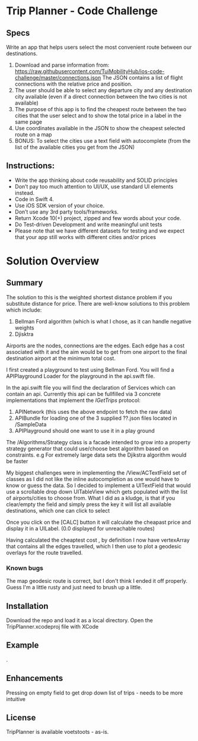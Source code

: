 # Trip Planner - Code Challenge

## Specs

Write an app that helps users select the most convenient route between our destinations.

1. Download and parse information from: https://raw.githubusercontent.com/TuiMobilityHub/ios-code-challenge/master/connections.json The JSON contains a list of flight connections with the relative price and position.
2. The user should be able to select any departure city and any destination city available (even if a direct connection between the two cities is not available)
3. The purpose of this app is to find the cheapest route between the two cities that the user select and to show the total price in a label in the same page
4. Use coordinates available in the JSON to show the cheapest selected route on a map
5. BONUS: To select the cities use a text field with autocomplete (from the list of the available cities you get from the JSON)

## Instructions:

- Write the app thinking about code reusability and SOLID principles
- Don’t pay too much attention to UI/UX, use standard UI elements instead.
- Code in Swift 4.
- Use iOS SDK version of your choice.
- Don’t use any 3rd party tools/frameworks.
- Return Xcode 10(+) project, zipped and few words about your code.
- Do Test-driven Development and write meaningful unit tests
- Please note that we have different datasets for testing and we expect that your app still works with different cities and/or prices

# Solution Overview

## Summary

The solution to this is the weighted shortest distance problem if you substitute distance for price. There are well-know solutions to this problem
which include:
1) Bellman Ford algorithm (which is what I chose, as it can handle negative weights
2) Djisktra

Airports are the nodes, connections are the edges. Each edge has a cost associated with it and the aim would be to get from one airport to the final destination airport at the minimum total cost.

I first created a playground to test using Bellman Ford. You will find a APIPlayground Loader for the playground in the api.swift file.

In the api.swift file you will find the declaration of Services which can contain an api.
Currently this api can be fullfilled via 3 concrete implementations that implement the *IGetTrips* protocol:
1) APINetwork (this uses the above endpoint to fetch the raw data)
2) APIBundle for loading one of the 3 supplied ??.json files located in /SampleData
3) APIPlayground should one want to use it in a play ground

The /Algorithms/Strategy class  is a facade intended to grow into a property strategy generator that could use/choose best algorithm based on constraints.
e.g For extremely large data sets the Djikstra algorithm would be faster

My biggest challenges were in implementing the /View/ACTextField set of classes as I did not like the inline autocompletion as one would have to know or guess the data.
So I decided to implement a UITextField that would use a scrollable drop down UITableView which gets populated with the list of airports/cities to choose from.
What I did as a kludge, is that if you clear/empty the field and simply press the <return> key it will list all available destinations, which one can click to select

Once you click on the [CALC] button it will calculate the cheapast price and display it in a UILabel. (0.0 displayed for unreachable routes)

Having calculated the cheaptest cost , by definition I now have vertexArray that contains all the edges travelled, which I then use to plot a geodesic overlays for the route travelled.

### Known bugs

The map geodesic route is correct, but I don't think I ended it off properly. Guess I'm a little rusty and just need to brush up a little.


## Installation

Download the repo and load it as a local directory.
Open the TripPlanner.xcodeproj file with XCode

## Example

.

## Enhancements

Pressing <return> on empty field to get drop down list of trips - needs to be more intuitive

## License

TripPlanner is available voetstoots - as-is.
